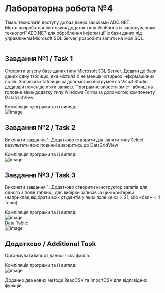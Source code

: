 # Лабораторна робота №4 <br/>
Тема: технологія доступу до баз даних засобами ADO.NET.<br/>
Мета: розробити клієнтський додаток типу WinForms із застосуванням технології ADO.NET для оброблення інформації із бази даних під управлінням Microsoft SQL Server, розробити запити на мові SQL.<br/>
<br/>
## Завдання №1 / Task 1
Створити власну базу даних типу Microsoft SQL Server. Додати до бази даних одну таблицю, яка містила б не менше чотирьох інформаційних полів. Заповнити таблицю за допомогою інструментів Visual Studio, додавши неменше п’яти записів. Програмно вивести зміст таблиці на головне вікно додатку типу Windows Forms за допомогою компоненту DataGridView. <br/>

Компіляція програми та її вигляд:<br/>
![image](https://github.com/user-attachments/assets/fc669141-3e38-4fda-9a47-730e63da927f)

## Завдання №2 / Task 2
Виконати завдання 1. Додатково створити два запити типу Select, результати яких повинні виводитись до DataGridView <br/>

Компіляція програми та її вигляд:<br/>
![image](https://github.com/user-attachments/assets/646b8a79-9b34-4eb3-87ed-f3a065b41352)

## Завдання №3 / Task 3
Виконати завдання 1. Додатково створити конструктор запитів для одного з полів таблиці, для вибірки записів за цим критерієм (наприклад,відібрати всіх студентів у яких поле «вік» > 21, або «бал» < 4 тощо).<br/>

Компіляція програми та її вигляд:<br/>
![image](https://github.com/user-attachments/assets/0b2ae575-0488-4ce2-9bcb-9656c04fd38e)
<br/>
Data Table:<br/>
![image](https://github.com/user-attachments/assets/ca2704ff-298c-44e0-9919-7123994dda2a)

## Додатково / Additional Task
Організувати імпорт даних із csv файла.<br/>

Компіляція програми та її вигляд:<br/>
![image](https://github.com/user-attachments/assets/4460ff9d-ce4b-4d89-a54a-4daab74ec810)

Доданно два нових методи ReadCSV та ImportCSV для відповідних функцій
